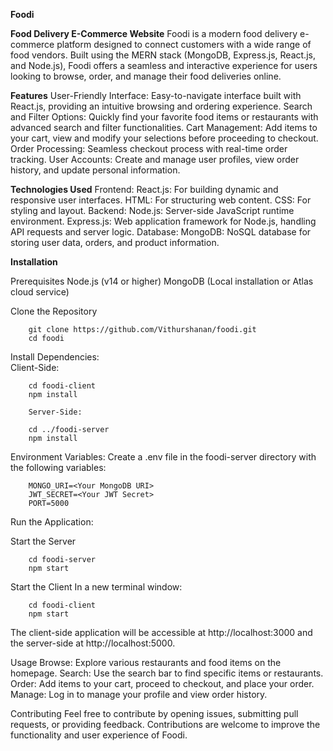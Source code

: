 **Foodi**

 **Food Delivery E-Commerce Website**
        Foodi is a modern food delivery e-commerce platform designed to connect customers with a 
        wide range of food vendors. Built using the MERN stack (MongoDB, Express.js, React.js, 
        and Node.js), Foodi offers a seamless and interactive experience for users looking to 
        browse, order, and manage their food deliveries online.
        
**Features**
        	User-Friendly Interface: Easy-to-navigate interface built with React.js, 
                                         providing an intuitive browsing and ordering experience.
        	Search and Filter Options: Quickly find your favorite food items or 
                                         restaurants with advanced search and filter functionalities.
        	Cart Management: Add items to your cart, view and modify your selections 
                                 before proceeding to checkout.
        	Order Processing: Seamless checkout process with real-time order tracking.
        	User Accounts: Create and manage user profiles, view order history, 
                                 and update personal information.
         
**Technologies Used**
        	Frontend:
        		React.js: For building dynamic and responsive user interfaces.
        		HTML: For structuring web content.
        		CSS: For styling and layout.
        	Backend:
        		Node.js: Server-side JavaScript runtime environment.
        		Express.js: Web application framework for Node.js, handling API requests and server logic.
        	Database:
        		MongoDB: NoSQL database for storing user data, orders, and product information.

**Installation**

Prerequisites
                Node.js (v14 or higher)
                MongoDB (Local installation or Atlas cloud service)

Clone the Repository

        git clone https://github.com/Vithurshanan/foodi.git
        cd foodi
        
Install Dependencies:  
        Client-Side:

        cd foodi-client
        npm install
                
        Server-Side:

        cd ../foodi-server
        npm install
                
Environment Variables:
                Create a .env file in the foodi-server directory with the following variables:
                
        MONGO_URI=<Your MongoDB URI>
        JWT_SECRET=<Your JWT Secret>
        PORT=5000
                
Run the Application:
                
Start the Server

        cd foodi-server
        npm start
                
Start the Client
         In a new terminal window:
                
        cd foodi-client
        npm start
        
        
The client-side application will be accessible at http://localhost:3000 and the server-side at http://localhost:5000.
        
Usage
        Browse: Explore various restaurants and food items on the homepage.
        Search: Use the search bar to find specific items or restaurants.
        Order: Add items to your cart, proceed to checkout, and place your order.
        Manage: Log in to manage your profile and view order history.
        
Contributing
        Feel free to contribute by opening issues, submitting pull requests, or providing feedback. Contributions are welcome to improve the functionality and user experience of Foodi.
        
